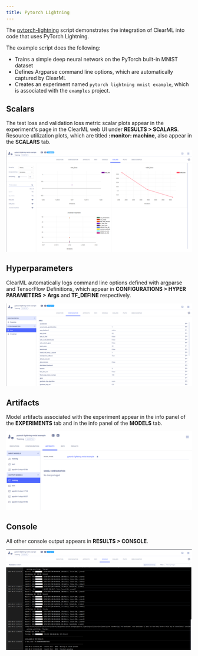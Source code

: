 ```yaml
---
title: Pytorch Lightning
---
```


The [pytorch-lightning](https://github.com/allegroai/clearml/blob/master/examples/frameworks/pytorch-lightning/pytorch_lightning_example.py) 
script demonstrates the integration of ClearML into code that uses PyTorch Lightning. 

The example script does the following:
* Trains a simple deep neural network on the PyTorch built-in MNIST dataset
* Defines Argparse command line options, which are automatically captured by ClearML
* Creates an experiment named `pytorch lightning mnist example`, which is associated with the `examples` project.

## Scalars

The test loss and validation loss metric scalar plots appear in the experiment's page in the ClearML web UI under **RESULTS > SCALARS**. 
Resource utilization plots, which are titled **:monitor: machine**, also appear in the **SCALARS** tab.

![PyTorch Lightning console](../../../img/examples_pytorch_lightning_scalars.png)


## Hyperparameters

ClearML automatically logs command line options defined with argparse and TensorFlow Definitions, which appear in 
**CONFIGURATIONS > HYPER PARAMETERS > Args** and **TF_DEFINE** respectively. 

![PyTorch Lightning parameters](../../../img/examples_pytorch_lightning_params.png)

## Artifacts

Model artifacts associated with the experiment appear in the info panel of the **EXPERIMENTS** tab and in the info panel of the **MODELS** tab.

![PyTorch Lightning model](../../../img/examples_pytorch_lightning_model.png)

## Console

All other console output appears in **RESULTS > CONSOLE**.

![PyTorch Lightning console](../../../img/examples_pytorch_lightning_console.png)

